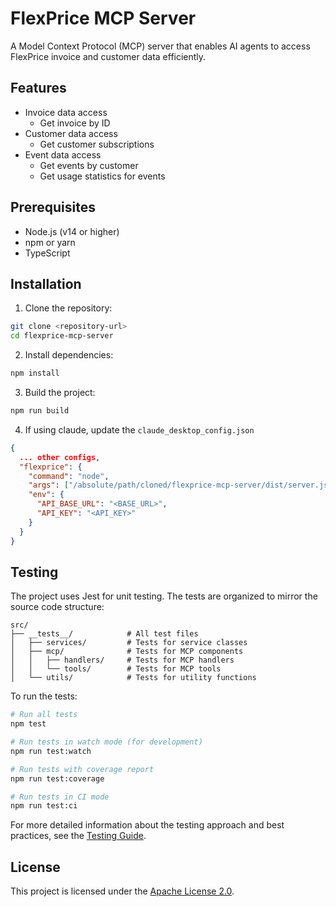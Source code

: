 # FlexPrice MCP Server

A Model Context Protocol (MCP) server that enables AI agents to access FlexPrice invoice and customer data efficiently.

## Features

- Invoice data access
  - Get invoice by ID
- Customer data access
  - Get customer subscriptions
- Event data access
  - Get events by customer
  - Get usage statistics for events

## Prerequisites

- Node.js (v14 or higher)
- npm or yarn
- TypeScript

## Installation

1. Clone the repository:

```bash
git clone <repository-url>
cd flexprice-mcp-server
```

2. Install dependencies:

```bash
npm install
```

3. Build the project:

```bash
npm run build
```

4. If using claude, update the `claude_desktop_config.json`

```json
{
  ... other configs,
  "flexprice": {
    "command": "node",
    "args": ["/absolute/path/cloned/flexprice-mcp-server/dist/server.js"],
    "env": {
      "API_BASE_URL": "<BASE_URL>",
      "API_KEY": "<API_KEY>"
    }
  }
}
```

## Testing

The project uses Jest for unit testing. The tests are organized to mirror the source code structure:

```
src/
├── __tests__/            # All test files
│   ├── services/         # Tests for service classes
│   ├── mcp/              # Tests for MCP components
│   │   ├── handlers/     # Tests for MCP handlers
│   │   └── tools/        # Tests for MCP tools
│   └── utils/            # Tests for utility functions
```

To run the tests:

```bash
# Run all tests
npm test

# Run tests in watch mode (for development)
npm run test:watch

# Run tests with coverage report
npm run test:coverage

# Run tests in CI mode
npm run test:ci
```

For more detailed information about the testing approach and best practices, see the [Testing Guide](TESTING.md).

## License

This project is licensed under the [Apache License 2.0](LICENSE).
